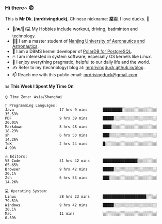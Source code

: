 ### Hi there~ 😎

This is **Mr Dk. (mrdrivingduck)**, Chinese nickname: **棠羽**. I love ducks. 🦆

- 💪/🚘/🏸/💻 My Hobbies include workout, driving, badminton and technology.
- 👨‍🎓 I am a master student of [Nanjing University of Aeronautics and Astronautics](https://en.wikipedia.org/wiki/Nanjing_University_of_Aeronautics_and_Astronautics).
- 🍊 I am a DBMS kernel developer of [PolarDB for PostgreSQL](https://github.com/ApsaraDB/PolarDB-for-PostgreSQL).
- 🔥 I am interested in system software, especially OS kernels like *Linux*.
- 🔧 I enjoy everything pragmatic, helpful to our daily life and the world.
- ✍ Refer to my (technology) blog at: [mrdrivingduck.github.io/blog](https://www.mrdrivingduck.cn/blog/#/).
- 📫 Reach me with this public email: [mrdrivingduck@gmail.com](mailto:mrdrivingduck@gmail.com).

<!--START_SECTION:waka-->
📊 **This Week I Spent My Time On** 

```text
⌚︎ Time Zone: Asia/Shanghai

💬 Programming Languages: 
Java                     17 hrs 9 mins       █████████░░░░░░░░░░░░░░░░   35.53% 
PDF                      9 hrs 39 mins       █████░░░░░░░░░░░░░░░░░░░░   20.01% 
Markdown                 8 hrs 48 mins       ████░░░░░░░░░░░░░░░░░░░░░   18.23% 
sh                       6 hrs 53 mins       ███░░░░░░░░░░░░░░░░░░░░░░   14.26% 
TeX                      2 hrs 24 mins       █░░░░░░░░░░░░░░░░░░░░░░░░   4.99%

🔥 Editors: 
VS Code                  31 hrs 42 mins      ████████████████░░░░░░░░░   65.65% 
Browser                  9 hrs 42 mins       █████░░░░░░░░░░░░░░░░░░░░   20.1% 
Zsh                      6 hrs 53 mins       ███░░░░░░░░░░░░░░░░░░░░░░   14.26%

💻 Operating System: 
Linux                    38 hrs 23 mins      ████████████████████░░░░░   79.51% 
Windows                  9 hrs 42 mins       █████░░░░░░░░░░░░░░░░░░░░   20.1% 
Mac                      11 mins             ░░░░░░░░░░░░░░░░░░░░░░░░░   0.39%

```


<!--END_SECTION:waka-->

<!-- ![Mr Dk.'s GitHub Stats](https://github-readme-stats.vercel.app/api?username=mrdrivingduck&count_private&show_icons=true&theme=buefy) -->

<!-- ![Most Used Languages](https://github-readme-stats.vercel.app/api/top-langs/?username=mrdrivingduck&exclude_repo=mips32-CPU,snort-tcp-socket&theme=buefy&layout=compact&langs_count=10) -->


<!--
**mrdrivingduck/mrdrivingduck** is a ✨ _special_ ✨ repository because its `README.md` (this file) appears on your GitHub profile.

Here are some ideas to get you started:

- 🔭 I’m currently working on ...
- 🌱 I’m currently learning ...
- 👯 I’m looking to collaborate on ...
- 🤔 I’m looking for help with ...
- 💬 Ask me about ...
- 📫 How to reach me: ...
- 😄 Pronouns: ...
- ⚡ Fun fact: ...
-->
